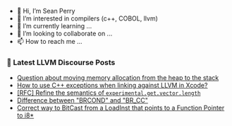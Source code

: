 - 👋 Hi, I’m Sean Perry
- 👀 I’m interested in compilers (c++, COBOL, llvm)
- 🌱 I’m currently learning ...
- 💞️ I’m looking to collaborate on ...
- 📫 How to reach me ...

<!---
s66perry/s66perry is a ✨ special ✨ repository because its `README.md` (this file) appears on your GitHub profile.
You can click the Preview link to take a look at your changes.
--->
### 📕 Latest LLVM Discourse Posts

<!-- DISCOURSE-LLVM:START -->
- [Question about moving memory allocation from the heap to the stack](https://discourse.llvm.org/t/question-about-moving-memory-allocation-from-the-heap-to-the-stack/80770#post_1)
- [How to use C++ exceptions when linking against LLVM in Xcode?](https://discourse.llvm.org/t/how-to-use-c-exceptions-when-linking-against-llvm-in-xcode/80722#post_3)
- [[RFC] Refine the semantics of `experimental.get.vector.length`](https://discourse.llvm.org/t/rfc-refine-the-semantics-of-experimental-get-vector-length/80157#post_4)
- [Difference between &quot;BRCOND&quot; and &quot;BR_CC&quot;](https://discourse.llvm.org/t/difference-between-brcond-and-br-cc/80762#post_3)
- [Correct way to BitCast from a LoadInst that points to a Function Pointer to i8*](https://discourse.llvm.org/t/correct-way-to-bitcast-from-a-loadinst-that-points-to-a-function-pointer-to-i8/80757#post_2)
<!-- DISCOURSE-LLVM:END -->
